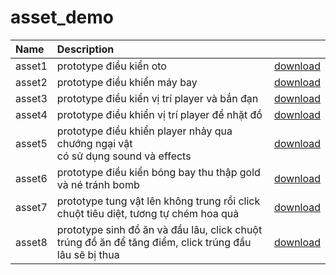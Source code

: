 # asset_demo

|Name|Description||
|:----|:---------------|:------|
|asset1|prototype điều kiển oto|[download](https://github.com/unityvn/asset_demo/releases/download/1.0.0/asset1-car-and-obstacle.unitypackage)|
|asset2|prototype điều khiển máy bay|[download](https://github.com/unityvn/asset_demo/releases/download/1.0.0/asset2.unitypackage)|
|asset3|prototype điều kiển vị trí player và bắn đạn|[download](https://github.com/unityvn/asset_demo/releases/download/1.0.0/asset3.unitypackage)|
|asset4|prototype điều khiển vị trí player để nhặt đồ|[download](https://github.com/unityvn/asset_demo/releases/download/1.0.0/asset4.unitypackage)|
|asset5|prototype điều khiển player nhảy qua chướng ngại vật <br> có sử dụng sound và effects|[download](https://github.com/unityvn/asset_demo/releases/download/1.0.0/asset5_hellboy_stickman.unitypackage)|
|asset6|prototype điều kiển bóng bay thu thập gold và né tránh bomb|[download](https://github.com/unityvn/asset_demo/releases/download/1.0.0/asset6.unitypackage)|
|asset7|prototype tung vật lên không trung rồi click chuột tiêu diệt, tương tự chém hoa quả|[download](https://github.com/unityvn/asset_demo/releases/download/1.0.0/asset7.unitypackage)|
|asset8|prototype sinh đồ ăn và đầu lâu, click chuột trúng đồ ăn để tăng điểm, click trúng đầu lâu sẽ bị thua|[download](https://github.com/unityvn/asset_demo/releases/download/1.0.0/asset8.unitypackage)|
